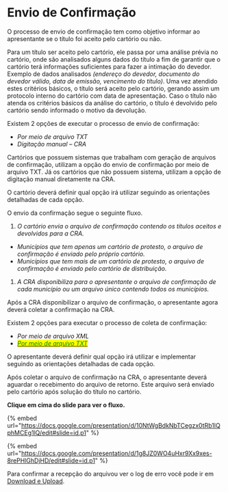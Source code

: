 # Envio de Confirmação

O processo de envio de confirmação tem como objetivo informar ao apresentante se o título foi aceito pelo cartório ou não.

Para um título ser aceito pelo cartório, ele passa por uma análise prévia no cartório, onde são analisados alguns dados do título a fim de garantir que o cartório terá informações suficientes para fazer a intimação do devedor. Exemplo de dados analisados _(endereço do devedor, documento do devedor válido, data de emissão, vencimento do título)_. Uma vez atendido estes critérios básicos, o título será aceito pelo cartório, gerando assim um protocolo interno do cartório com data de apresentação. Caso o título não atenda os critérios básicos da análise do cartório, o título é devolvido pelo cartório sendo informado o motivo da devolução.

Existem 2 opções de executar o processo de envio de confirmação:

* _Por meio de arquivo TXT_
* _Digitação manual – CRA_

Cartórios que possuem sistemas que trabalham com geração de arquivos de confirmação, utilizam a opção do envio de confirmação por meio de arquivo TXT. Já os cartórios que não possuem sistema, utilizam a opção de digitação manual diretamente na CRA.

O cartório deverá definir qual opção irá utilizar seguindo as orientações detalhadas de cada opção.

O envio da confirmação segue o seguinte fluxo.

1. _O cartório envia o arquivo de confirmação contendo os títulos aceitos e devolvidos para a CRA._

* _Municípios que tem apenas um cartório de protesto, o arquivo de confirmação é enviado pelo próprio cartório._
* _Municípios que tem mais de um cartório de protesto, o arquivo de confirmação é enviado pelo cartório de distribuição._

1. _A CRA disponibiliza para o apresentante o arquivo de confirmação de cada município ou um arquivo único contendo todos os municípios._

Após a CRA disponibilizar o arquivo de confirmação, o apresentante agora deverá coletar a confirmação na CRA.

Existem 2 opções para executar o processo de coleta de confirmação:

* _Por meio de arquivo XML_
* [_<mark style="color:green;">Por meio de arquivo TXT</mark>_](http://manual.crabr.com.br/manual/?p=236)<mark style="color:green;"></mark>

O apresentante deverá definir qual opção irá utilizar e implementar seguindo as orientações detalhadas de cada opção.

Após coletar o arquivo de confirmação na CRA, o apresentante deverá aguardar o recebimento do arquivo de retorno. Este arquivo será enviado pelo cartório após solução do título no cartório.

**Clique em cima do slide para ver o fluxo.**

{% embed url="https://docs.google.com/presentation/d/10NtWgBdkNbTCegzx0tRb1lQphMCEg1lQ/edit#slide=id.p1" %}

{% embed url="https://docs.google.com/presentation/d/1g8JZ0WO4uHxr9Xx9xes-8rePHlGhDjHD/edit#slide=id.p1" %}

Para confirmar a recepção do arquivou ver o log de erro você pode ir em [Download e Upload](http://manual.crabr.com.br/manual/?p=222).
